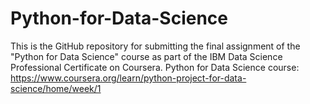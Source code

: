 # Python-for-Data-Science
This is the GitHub repository for submitting the final assignment of the "Python for Data Science" course as part of the IBM Data Science Professional Certificate on Coursera.
Python for Data Science course: https://www.coursera.org/learn/python-project-for-data-science/home/week/1
